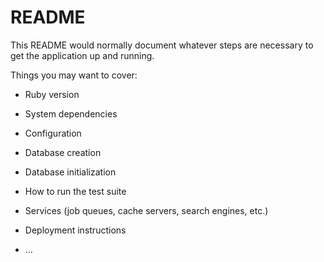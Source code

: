 # README

This README would normally document whatever steps are necessary to get the
application up and running.

Things you may want to cover:



* Ruby version




* System dependencies

* Configuration

* Database creation

* Database initialization

* How to run the test suite

* Services (job queues, cache servers, search engines, etc.)

* Deployment instructions

* ...
